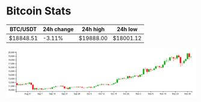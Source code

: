 # Bitcoin Stats

BTC/USDT|24h change|24h high|24h low|
|---|---|---|---|
|$18848.51|-3.11%|$19888.00|$18001.12|

<img src="./chart.svg">
